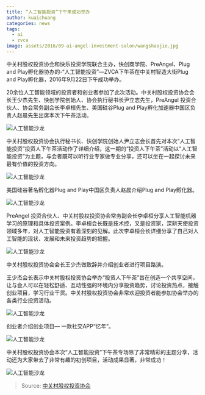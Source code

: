 ```yaml
---
title: “人工智能投资”下午茶成功举办
author: kuaichuang
categories: news
tags:
  - ai
  - zvca
image: assets/2016/09-ai-angel-investment-salon/wangshaojie.jpg
---
```


中关村股权投资协会和快乐投资学院联合主办，快创商学院、PreAngel、Plug and Play孵化器协办的-“人工智能投资”—ZVCA下午茶在中关村智造大街Plug and Play孵化器，2016年9月22日下午成功举办。

20余位人工智能领域的投资者和创业者参加了此次活动。中关村股权投资协会会长王少杰先生、快创学院创始人、协会执行秘书长尹立志先生，PreAngel 投资合伙人、协会常务副会长李卓桓先生、美国硅谷Plug and Play孵化加速器中国区负责人赵晨先生出席本次下午茶活动。

![人工智能沙龙](/assets/2016/09-ai-angel-investment-salon/yinlizhi.jpg)

中关村股权投资协会执行秘书长、快创学院创始人尹立志会长首先对本次“人工智能投资”投资人下午茶活动作了详细介绍，这一期的“投资人下午茶”活动以“人工智能投资”为主题，与会者既可以听行业专家做专业分享，还可以坐在一起探讨未来最有价值的投资方向。

![人工智能沙龙](/assets/2016/09-ai-angel-investment-salon/zhaochen.jpg)

美国硅谷著名孵化器Plug and Play中国区负责人赵晨介绍Plug and Play孵化器。

![人工智能沙龙](/assets/2016/09-ai-angel-investment-salon/lizhuohuan.jpg)

PreAngel 投资合伙人、中关村股权投资协会常务副会长李卓桓分享人工智能机器学习的原理和具体投资案例。李卓桓会长既是技术控，又是投资家，深耕天使投资领域多年，对人工智能投资有着深刻的见解。此次李卓桓会长详细分享了自己对人工智能的现状、发展和未来投资趋势的把握。

![人工智能沙龙](/assets/2016/09-ai-angel-investment-salon/wangshaojie.jpg)

中关村股权投资协会会长王少杰做致辞并介绍创业者进行项目路演。

王少杰会长表示中关村股权投资协会举办“投资人下午茶”旨在创造一个共享空间，让与会人可以在轻松舒适、互动性强的环境内分享投资趋势，讨论投资热点，接触创业项目，学习行业干货。中关村股权投资协会非常欢迎投资者能参加协会举办的各类行业投资活动。

![人工智能沙龙](/assets/2016/09-ai-angel-investment-salon/yinian.jpg)

创业者介绍创业项目— 一款社交APP“忆年”。

![人工智能沙龙](/assets/2016/09-ai-angel-investment-salon/talk-lizhuohuan.jpg)

中关村股权投资协会本次“人工智能投资”下午茶专场除了非常精彩的主题分享，活动还为大家带去了非常有趣的初创项目，活动成果显著，非常成功！

![人工智能沙龙](/assets/2016/09-ai-angel-investment-salon/group.jpg)

> Source: [中关村股权投资协会](http://www.zvca.org/a/1238.html)
